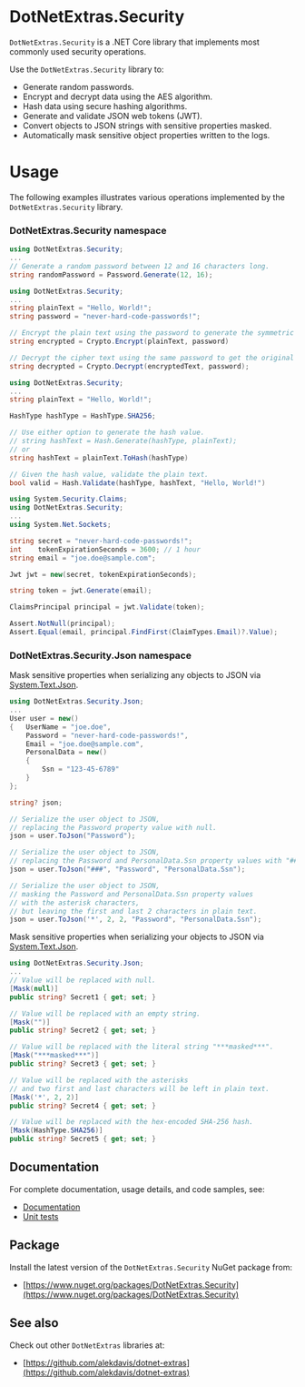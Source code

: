 # DotNetExtras.Security

`DotNetExtras.Security` is a .NET Core library that implements most commonly used security operations.

Use the `DotNetExtras.Security` library to:

- Generate random passwords.
- Encrypt and decrypt data using the AES algorithm.
- Hash data using secure hashing algorithms.
- Generate and validate JSON web tokens (JWT).
- Convert objects to JSON strings with sensitive properties masked.
- Automatically mask sensitive object properties written to the logs.

# Usage

The following examples illustrates various operations implemented by the `DotNetExtras.Security` library.

### DotNetExtras.Security namespace

```cs
using DotNetExtras.Security;
...
// Generate a random password between 12 and 16 characters long.
string randomPassword = Password.Generate(12, 16);
```

```cs
using DotNetExtras.Security;
...
string plainText = "Hello, World!";
string password = "never-hard-code-passwords!";

// Encrypt the plain text using the password to generate the symmetric key.
string encrypted = Crypto.Encrypt(plainText, password)

// Decrypt the cipher text using the same password to get the original plain text.
string decrypted = Crypto.Decrypt(encryptedText, password);
```

```cs
using DotNetExtras.Security;
...
string plainText = "Hello, World!";

HashType hashType = HashType.SHA256;

// Use either option to generate the hash value.
// string hashText = Hash.Generate(hashType, plainText);
// or
string hashText = plainText.ToHash(hashType)

// Given the hash value, validate the plain text.
bool valid = Hash.Validate(hashType, hashText, "Hello, World!")
```

```cs
using System.Security.Claims;
using DotNetExtras.Security;
...
using System.Net.Sockets;

string secret = "never-hard-code-passwords!";
int    tokenExpirationSeconds = 3600; // 1 hour
string email = "joe.doe@sample.com";

Jwt jwt = new(secret, tokenExpirationSeconds);

string token = jwt.Generate(email);

ClaimsPrincipal principal = jwt.Validate(token);

Assert.NotNull(principal);
Assert.Equal(email, principal.FindFirst(ClaimTypes.Email)?.Value);
```
### DotNetExtras.Security.Json namespace

Mask sensitive properties when serializing any objects to JSON via [System.Text.Json](https://learn.microsoft.com/en-us/dotnet/api/system.text.json).
```cs
using DotNetExtras.Security.Json;
...
User user = new()
{   UserName = "joe.doe",
    Password = "never-hard-code-passwords!",
    Email = "joe.doe@sample.com",
    PersonalData = new()
    {
        Ssn = "123-45-6789"
    }
};

string? json;

// Serialize the user object to JSON, 
// replacing the Password property value with null.
json = user.ToJson("Password");

// Serialize the user object to JSON, 
// replacing the Password and PersonalData.Ssn property values with "###".
json = user.ToJson("###", "Password", "PersonalData.Ssn");

// Serialize the user object to JSON, 
// masking the Password and PersonalData.Ssn property values
// with the asterisk characters,
// but leaving the first and last 2 characters in plain text.
json = user.ToJson('*', 2, 2, "Password", "PersonalData.Ssn");
```
Mask sensitive properties when serializing your objects to JSON via [System.Text.Json](https://learn.microsoft.com/en-us/dotnet/api/system.text.json).
```cs
using DotNetExtras.Security.Json;
...
// Value will be replaced with null.
[Mask(null)]
public string? Secret1 { get; set; }

// Value will be replaced with an empty string.
[Mask("")]
public string? Secret2 { get; set; }

// Value will be replaced with the literal string "***masked***".
[Mask("***masked***")]
public string? Secret3 { get; set; }

// Value will be replaced with the asterisks
// and two first and last characters will be left in plain text.
[Mask('*', 2, 2)]
public string? Secret4 { get; set; }

// Value will be replaced with the hex-encoded SHA-256 hash.
[Mask(HashType.SHA256)]
public string? Secret5 { get; set; }
```

## Documentation

For complete documentation, usage details, and code samples, see:

- [Documentation](https://alekdavis.github.io/dotnet-extras-security)
- [Unit tests](https://github.com/alekdavis/dotnet-extras-mail/tree/main/SecurityTests)

## Package

Install the latest version of the `DotNetExtras.Security` NuGet package from:

- [https://www.nuget.org/packages/DotNetExtras.Security](https://www.nuget.org/packages/DotNetExtras.Security)

## See also

Check out other `DotNetExtras` libraries at:

- [https://github.com/alekdavis/dotnet-extras](https://github.com/alekdavis/dotnet-extras)

